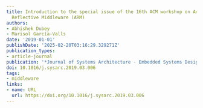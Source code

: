 ```yaml
---
title: Introduction to the special issue of the 16th ACM workshop on Adaptive and
  Reflective Middleware (ARM)
authors:
- Abhishek Dubey
- Marisol García-Valls
date: '2019-01-01'
publishDate: '2025-02-20T03:16:29.329271Z'
publication_types:
- article-journal
publication: '*Journal of Systems Architecture - Embedded Systems Design*'
doi: 10.1016/j.sysarc.2019.03.006
tags:
- middleware
links:
- name: URL
  url: https://doi.org/10.1016/j.sysarc.2019.03.006
---
```

